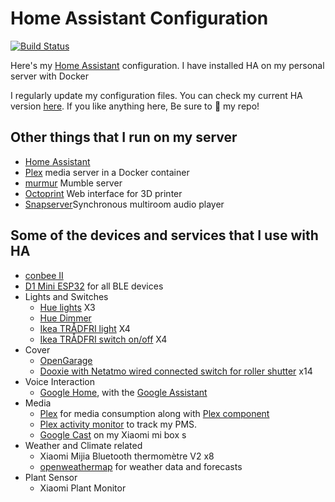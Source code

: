 # Home Assistant Configuration

[![Build Status](https://travis-ci.org/Pirionfr/Home-AssistantConfig.svg?branch=master)](https://travis-ci.org/Pirionfr/Home-AssistantConfig)

Here's my [Home Assistant](https://home-assistant.io/) configuration. I have installed HA on my personal server with Docker

I regularly update my configuration files. You can check my current HA version [here](.HA_VERSION). If you like anything here, Be sure to :star2: my repo!

## Other things that I run on my server

* [Home Assistant](https://home-assistant.io)
* [Plex](https://www.plex.tv) media server in a Docker container
* [murmur](https://wiki.mumble.info) Mumble server
* [Octoprint](https://octoprint.org) Web interface for 3D printer
* [Snapserver](https://github.com/badaix/snapcast)Synchronous multiroom audio player 


## Some of the devices and services that I use with HA
  * [conbee II](https://phoscon.de/en/conbee2) 
  * [D1 Mini ESP32](https://www.amazon.fr/ESP-32S-Bluetooth-Esp8266-CP2102-Module/dp/B07NW8S1ZR) for all BLE devices
  * Lights and Switches
    * [Hue lights](https://www2.meethue.com/fr-fr/p/hue-white-pack-de-1-e27/8718696785317) X3
    * [Hue Dimmer](https://www2.meethue.com/fr-fr/p/hue-variateur/8718696743157)
    * [Ikea TRÅDFRI light](https://www.ikea.com/fr/fr/p/tradfri-ampoule-led-e27-806-lumen-sans-fil-a-variateur-dintensite-blanc-chaud-blanc-chaud-globe-opalin-90408797/) X4
    * [Ikea TRÅDFRI switch on/off](https://www.ikea.com/fr/fr/p/tradfri-variateur-dintensite-sans-fil-blanc-70408595/) X4
  * Cover
    * [OpenGarage](https://opengarage.io)
    * [Dooxie with Netatmo wired connected switch for roller shutter](https://www.legrand.fr/pro/catalogue/42798-version-dooxie-with-netatmo/interrupteur-filaire-connecte-dooxie-with-netatmo-pour-volet-roulant-blanc) x14
  * Voice Interaction    
    * [Google Home](https://store.google.com/product/google_home), with the [Google Assistant](https://home-assistant.io/components/google_assistant/)
  * Media
    * [Plex](https://www.plex.tv/) for media consumption along with [Plex component](https://home-assistant.io/components/media_player.plex/)
    * [Plex activity monitor](https://home-assistant.io/components/sensor.plex/) to track my PMS.
    * [Google Cast](https://home-assistant.io/components/media_player.cast/) on my Xiaomi mi box s
  * Weather and Climate related
    * Xiaomi Mijia Bluetooth thermomètre V2 x8
    * [openweathermap](https://www.home-assistant.io/integrations/openweathermap/) for weather data and forecasts
  * Plant Sensor
    * Xiaomi Plant Monitor

